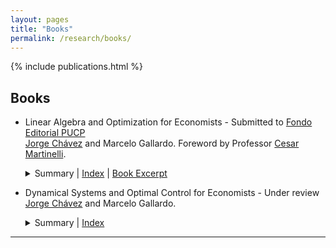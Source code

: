 ```yaml
---
layout: pages
title: "Books"
permalink: /research/books/
---
```


<style> 

  strong{
    color: #003d90;
  }

</style>

{% include publications.html %}
## Books

* Linear Algebra and Optimization for Economists - Submitted to [Fondo Editorial PUCP](https://www.fondoeditorial.pucp.edu.pe/)  
  [Jorge Chávez](https://www.pucp.edu.pe/profesor/jorge-chavez-fuentes) and Marcelo Gallardo. Foreword by Professor [Cesar Martinelli](https://sites.google.com/site/martinellicesar/home). 
  <details>
    <summary>
      Summary | 
      <a href="{{ '/files/books-and-papers/Index_ALOECO.pdf' | relative_url }}" target="_blank">Index</a> | 
      <a href="{{ '/files/books-and-papers/ALOECO_excerpt_chapter_10.pdf' | relative_url }}" target="_blank">Book Excerpt</a>
    </summary>
    Pre-published book about Linear Algebra and Static Optimization for Economists. Covers topics such as convex analysis, constrained optimization, and economic applications.
  </details>


* Dynamical Systems and Optimal Control for Economists - Under review  
  [Jorge Chávez](https://www.pucp.edu.pe/profesor/jorge-chavez-fuentes) and Marcelo Gallardo.  
  <details>
    <summary>Summary | <a href="{{ "/files/books-and-papers/Index_DSOC.pdf" | relative_url }}" target="_blank">Index</a></summary>
   Dynamical Systems and Optimal Control in Continuous Time for Economists. Topics include linear differential equations, nonlinear dynamical systems, limit cycles, calculus of variations, optimal control theory, and economic models.
  </details>

---

